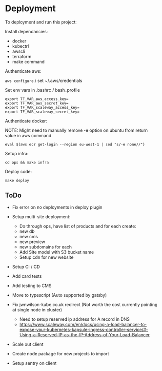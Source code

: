 # Deployment

To deployment and run this project:

Install dependancies:

- docker
- kubectrl
- awscli
- terraform
- make command

Authenticate aws:

`aws configure` / set ~/.aws/credentials

Set env vars in .bashrc / bash_profile

```
export TF_VAR_aws_access_key=
export TF_VAR_aws_secret_key=
export TF_VAR_scaleway_access_key=
export TF_VAR_scaleway_secret_key=
```

Authenticate docker:

NOTE: Might need to manually remove -e option on ubuntu from return value in aws command

`eval $(aws ecr get-login --region eu-west-1 | sed "s/-e none//")`

Setup infra:

`cd ops && make infra`

Deploy code:

`make deploy`

## ToDo

- Fix error on no deployments in deploy plugin
- Setup multi-site deployment:
  - Do through ops, have list of products and for each create:
  - new db
  - new cms
  - new preview
  - new subdomains for each
  - Add Site model with S3 bucket name
  - Setup cdn for new website
- Setup CI / CD
- Add card tests
- Add testing to CMS
- Move to typescript (Auto supported by gatsby)

- Fix jwnwilson-kube.co.uk redirect (Not worth the cost currently pointing at single node in cluster)
  - Need to setup reserved ip address for A record in DNS
  - https://www.scaleway.com/en/docs/using-a-load-balancer-to-expose-your-kubernetes-kapsule-ingress-controller-service/#-Using-a-Reserved-IP-as-the-IP-Address-of-Your-Load-Balancer

- Scale out client
- Create node package for new projects to import
- Setup sentry on client